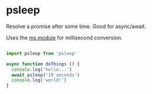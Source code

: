 # psleep
Resolve a promise after some time. Good for async/await.

Uses the [ms module](https://github.com/rauchg/ms.js) for millisecond 
conversion.

```javascript

import psleep from 'psleep'

async function doThings () {
  console.log('hello...')
  await psleep('10 seconds')
  console.log('world!')
}

```
